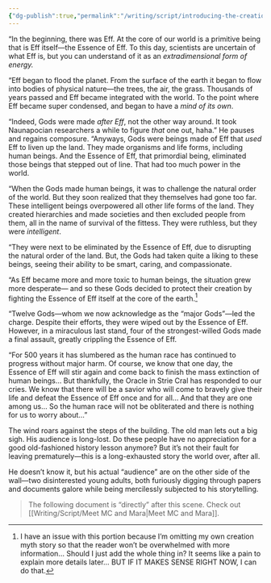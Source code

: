 ```yaml
---
{"dg-publish":true,"permalink":"/writing/script/introducing-the-creation-myth/","tags":["scene-draft"],"created":"2025-08-05T17:30:01.465-07:00"}
---
```


“In the beginning, there was Eff. At the core of our world is a primitive being that is Eff itself—the Essence of Eff. To this day, scientists are uncertain of what Eff is, but you can understand of it as an *extradimensional form of energy.*

“Eff began to flood the planet. From the surface of the earth it began to flow into bodies of physical nature—the trees, the air, the grass. Thousands of years passed and Eff became integrated with the world. To the point where Eff became super condensed, and began to have a *mind of its own*. 

“Indeed, Gods were made *after Eff*, not the other way around. It took Naunapocian researchers a while to figure *that* one out, haha.” He pauses and regains composure. “Anyways, Gods were beings made of Eff that *used* Eff to liven up the land. They made organisms and life forms, including human beings. And the Essence of Eff, that primordial being, eliminated those beings that stepped out of line. That had too much power in the world.

“When the Gods made human beings, it was to challenge the natural order of the world. But they soon realized that they themselves had gone too far. These intelligent beings overpowered all other life forms of the land. They created hierarchies and made societies and then excluded people from them, all in the name of survival of the fittess. They were ruthless, but they were *intelligent*.

“They were next to be eliminated by the Essence of Eff, due to disrupting the natural order of the land. But, the Gods had taken quite a liking to these beings, seeing their ability to be smart, caring, and compassionate.

“As Eff became more and more toxic to human beings, the situation grew more desperate— and so these Gods decided to protect their creation by fighting the Essence of Eff itself at the core of the earth.[^1]

“Twelve Gods—whom we now acknowledge as the “major Gods”—led the charge. Despite their efforts, they were wiped out by the Essence of Eff. However, in a miraculous last stand, four of the strongest-willed Gods made a final assault, greatly crippling the Essence of Eff. 

“For 500 years it has slumbered as the human race has continued to progress without major harm. Of course, we know that one day, the Essence of Eff will stir again and come back to finish the mass extinction of human beings… But thankfully, the Oracle in Strie Cral has responded to our cries. We know that there will be a savior who will come to bravely give their life and defeat the Essence of Eff once and for all… And that they are one among us… So the human race will not be obliterated and there is nothing for us to worry about…”

The wind roars against the steps of the building. The old man lets out a big sigh. His audience is long-lost. Do these people have no appreciation for a good old-fashioned history lesson anymore? But it’s not their fault for leaving prematurely—this is a long-exhausted story the world over, after all. 

He doesn’t know it, but his actual “audience” are on the other side of the wall—two disinterested young adults, both furiously digging through papers and documents galore while being mercilessly subjected to his storytelling. 

> The following document is “directly” after this scene. Check out [[Writing/Script/Meet MC and Mara\|Meet MC and Mara]].

[^1]: I have an issue with this portion because I’m omitting my own creation myth story so that the reader won’t be overwhelmed with more information… Should I just add the whole thing in? It seems like a pain to explain more details later… BUT IF IT MAKES SENSE RIGHT NOW, I can do that. 
